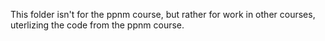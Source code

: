 This folder isn't for the ppnm course, but rather for work in other courses, uterlizing the code from the ppnm course.
